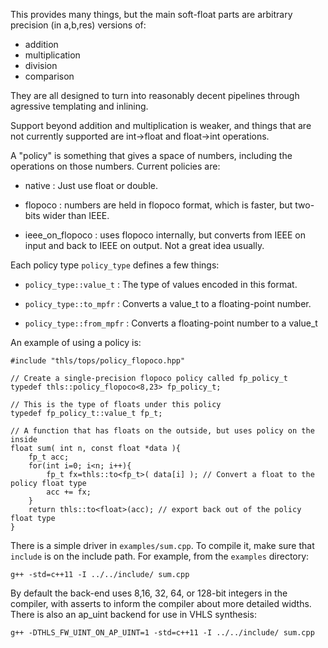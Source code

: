 This provides many things, but the main soft-float
parts are arbitrary precision (in a,b,res) versions of:

- addition
- multiplication
- division
- comparison

They are all designed to turn into reasonably decent
pipelines through agressive templating and inlining.

Support beyond addition and multiplication is weaker,
and things that are not currently supported are int->float
and float->int operations.

A "policy" is something that gives a space of numbers,
including the operations on those numbers. Current policies
are:

- native : Just use float or double.

- flopoco : numbers are held in flopoco format, which is faster,
  but two-bits wider than IEEE.

- ieee_on_flopoco : uses flopoco internally, but converts from IEEE
  on input and back to IEEE on output. Not a great idea usually.
  
Each policy type `policy_type` defines a few things:

- `policy_type::value_t` : The type of values encoded in this format.

- `policy_type::to_mpfr` : Converts a value_t to a floating-point number.

- `policy_type::from_mpfr` : Converts a floating-point number to a value_t

An example of using a policy is:

````
#include "thls/tops/policy_flopoco.hpp"

// Create a single-precision flopoco policy called fp_policy_t
typedef thls::policy_flopoco<8,23> fp_policy_t;

// This is the type of floats under this policy
typedef fp_policy_t::value_t fp_t;

// A function that has floats on the outside, but uses policy on the inside
float sum( int n, const float *data ){
    fp_t acc;
    for(int i=0; i<n; i++){
        fp_t fx=thls::to<fp_t>( data[i] ); // Convert a float to the policy float type
        acc += fx;
    }
    return thls::to<float>(acc); // export back out of the policy float type
}
````

There is a simple driver in `examples/sum.cpp`. To compile it,
make sure that `include` is on the include path. For example,
from the `examples` directory:

    g++ -std=c++11 -I ../../include/ sum.cpp

By default the back-end uses 8,16, 32, 64, or 128-bit integers
in the compiler, with asserts to inform the compiler about more
detailed widths. There is also an ap_uint backend for use in VHLS synthesis:

    g++ -DTHLS_FW_UINT_ON_AP_UINT=1 -std=c++11 -I ../../include/ sum.cpp
